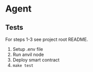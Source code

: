 # Agent

## Tests

For steps 1-3 see project root README.

1. Setup .env file
2. Run anvil node
3. Deploy smart contract
4. `make test`
